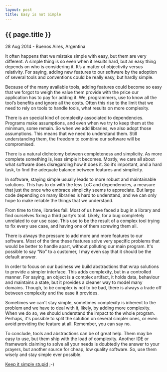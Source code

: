 ```yaml
---
layout: post
title: Easy is not Simple
---
```


{{ page.title }}
----------------

<p class="meta">28 Aug 2014 - Buenos Aires, Argentina</p>

It often happens that we mistake simple with easy, but them are very different. A simple thing is so even when it results hard, but an easy thing depends on who is considering it. It’s a matter of objectivity versus relativity. For saying, adding new features to our software by the adoption of several tools and conventions could be really easy, but hardly simple.

Because of the many available tools, adding features could become so easy that we forgot to weigh the value them provide with the price our application has to pay for adding it. We, programmers, use to know all the tool’s benefits and ignore all the costs. Often this rise to the limit that we need to rely on tools to handle tools, what results on more complexity.

There is an special kind of complexity associated to dependencies. Programs make assumptions, and even when we try to keep them at the minimum, some remain. So when we add libraries, we also adopt those assumptions. This means that we need to understand them. Still understanding them, the freedom to combine our software will be compromised.

There is a natural dichotomy between completeness and simplicity. As more complete something is, less simple it becomes. Mostly, we care all about what software does disregarding how it does it. So it’s important, and a hard task, to find the adequate balance between features and simplicity.

In software, staying simple usually leads to more robust and maintainable solutions. This has to do with the less LoC and dependencies, a measure that just the once who embrace simplicity seems to appreciate. But large code depending on many libraries is hard to understand, and we can only hope to make reliable the things that we understand.

From time to time, libraries fail. Most of us have faced a bug in a library and find ourselves fixing a third party’s tool. Likely, for a bug completely unrelated to our use case. This use to be the result of a complex tool trying to fix every use case, and having one of them screwing them all.

There is always the pressure to add more and more features to our software. Most of the time these features solve very specific problems that would be better to handle apart, without polluting our main program. It's possible to say “No” to a customer, I may even say that it should be the default answer.

In order to focus on our business we build abstractions that wrap solutions to provide a simpler interface. This adds complexity, but in a controlled manner. For saying, an object is a complex artifact, it holds data, behaviour and maintains a state, but it provides a cleaner way to model many domains. Though, to be complex is not to be bad, there is always a trade off between complexity and the ease it provides.

Sometimes we can't stay simple, sometimes complexity is inherent to the problem and we have to deal with it, likely, by adding more complexity. When we do so, we should understand the impact to the whole program. Perhaps, it's possible to split the solution on several simpler ones, or even avoid providing the feature at all. Remember, you can say no.

To conclude, tools and abstractions can be of great help. Them may be easy to use, but them ship with the load of complexity. Another IDE or framework claiming to solve all your needs is doubtedly the answer to your prayers, but another source for cheap, low quality software. So, use them wisely and stay simple ever possible.

[Keep it simple stupid](http://en.wikipedia.org/wiki/KISS_principle) ;-)